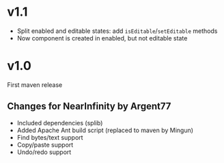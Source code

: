 v1.1
====
- Split enabled and editable states: add `isEditable`/`setEditable` methods
- Now component is created in enabled, but not editable state

v1.0
====
First maven release

Changes for NearInfinity by Argent77
------------------------------------
- Included dependencies (splib)
- Added Apache Ant build script (replaced to maven by Mingun)
- Find bytes/text support
- Copy/paste support
- Undo/redo support
